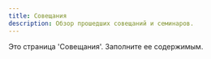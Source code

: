 ```yaml
---
title: Совещания
description: Обзор прошедших совещаний и семинаров.
---
```



Это страница 'Совещания'. Заполните ее содержимым.
